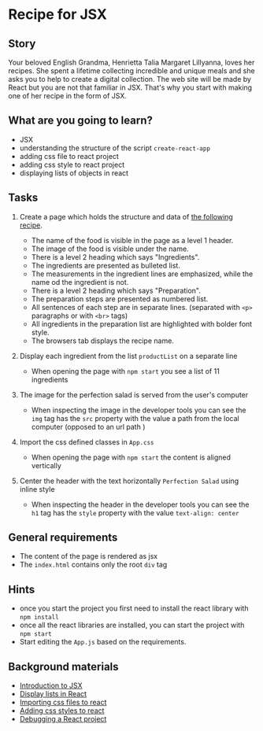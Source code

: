 # Recipe for JSX

## Story

Your beloved English Grandma, Henrietta Talia Margaret Lillyanna, loves her recipes.
She spent a lifetime collecting incredible and unique meals and she asks you to help to create a digital collection.
The web site will be made by React but you are not that familiar in JSX.
That's why you start with making one of her recipe in the form of JSX.

## What are you going to learn?

- JSX
- understanding the structure of the script `create-react-app`
- adding css file to react project
- adding css style to react project
- displaying lists of objects in react

## Tasks

1. Create a page which holds the structure and data of [the following recipe](https://vintagerecipecards.com/2011/05/24/perfection-salad/).
    - The name of the food is visible in the page as a level 1 header.
    - The image of the food is visible under the name.
    - There is a level 2 heading which says "Ingredients".
    - The ingredients are presented as bulleted list.
    - The measurements in the ingredient lines are emphasized, while the name od the ingredient is not.
    - There is a level 2 heading which says "Preparation".
    - The preparation steps are presented as numbered list.
    - All sentences of each step are in separate lines. (separated with `<p>` paragraphs or with `<br>` tags)
    - All ingredients in the preparation list are highlighted with bolder font style.
    - The browsers tab displays the recipe name.

2. Display each ingredient from the list `productList` on a separate line
    - When opening the page with `npm start` you see a list of 11 ingredients

3. The image for the perfection salad is served from the user's computer
    - When inspecting the image in the developer tools you can see the `img` tag has the `src` property with the value a path from the local computer (opposed to an url path )

4. Import the css defined classes in `App.css`
    - When opening the page with `npm start` the content is aligned vertically

5. Center the header with the text horizontally `Perfection Salad` using inline style
    - When inspecting the header in the developer tools you can see the `h1` tag has the `style` property with the value `text-align: center`

## General requirements

- The content of the page is rendered as jsx
- The `index.html` contains only the root `div` tag

## Hints

- once you start the project you first need to install the react library with `npm install`
- once all the react libraries are installed, you can start the project  with `npm start`
- Start editing the `App.js` based on the requirements.

## Background materials

- <i class="far fa-exclamation"></i> [Introduction to JSX](https://reactjs.org/docs/introducing-jsx.html)
- <i class="far fa-exclamation"></i> [Display lists in React](https://scotch.io/starters/react/handling-lists-in-react-jsx)
- <i class="far fa-book-open"></i> [Importing css files to react](https://create-react-app.dev/docs/adding-a-stylesheet/)
- <i class="far fa-book-open"></i> [Adding css styles to react](https://www.w3schools.com/react/react_css.asp)
- <i class="far fa-book-open"></i> [Debugging a React project](https://blog.logrocket.com/debug-react-applications-with-the-new-react-devtools/)
